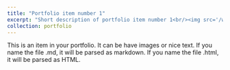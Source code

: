 ```yaml
---
title: "Portfolio item number 1"
excerpt: "Short description of portfolio item number 1<br/><img src='/wjlu/images/500x300.png'>"
collection: portfolio
---
```


This is an item in your portfolio. It can be have images or nice text. If you name the file .md, it will be parsed as markdown. If you name the file .html, it will be parsed as HTML. 
